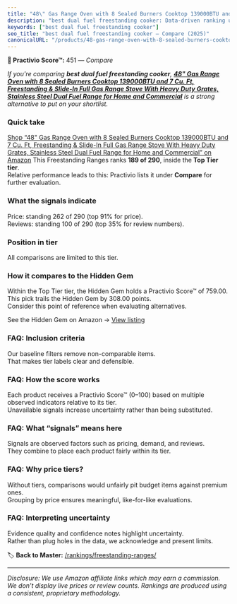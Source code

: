 ```yaml
---
title: "48\" Gas Range Oven with 8 Sealed Burners Cooktop 139000BTU and 7 Cu. Ft, Freestanding & Slide-In Full Gas Range Stove With Heavy Duty Grates, Stainless Steel Dual Fuel Range for Home and Commercial"
description: "best dual fuel freestanding cooker: Data-driven ranking using the Practivio Score™. Positioned by quality, value, demand, findability, momentum."
keywords: ["best dual fuel freestanding cooker"]
seo_title: "best dual fuel freestanding cooker — Compare (2025)"
canonicalURL: "/products/48-gas-range-oven-with-8-sealed-burners-cooktop-139000btu-and-7-cu-ft-freestanding-slide-in-full-gas-range-stove-with-heavy-duty-grates-stainless-steel-dual-fuel-range-for-home-and-commercial-B0DT1768HB/"
---
```


**🛒 Practivio Score™:** 451 — _Compare_


*If you're comparing **best dual fuel freestanding cooker**, **[48" Gas Range Oven with 8 Sealed Burners Cooktop 139000BTU and 7 Cu. Ft, Freestanding & Slide-In Full Gas Range Stove With Heavy Duty Grates, Stainless Steel Dual Fuel Range for Home and Commercial](https://www.amazon.com/dp/B0DT1768HB?tag=practivio-20)** is a strong alternative to put on your shortlist.*
### Quick take
[Shop “48" Gas Range Oven with 8 Sealed Burners Cooktop 139000BTU and 7 Cu. Ft, Freestanding & Slide-In Full Gas Range Stove With Heavy Duty Grates, Stainless Steel Dual Fuel Range for Home and Commercial” on Amazon](https://www.amazon.com/dp/B0DT1768HB?tag=practivio-20)
This Freestanding Ranges ranks **189 of 290**, inside the **Top Tier tier**.  
Relative performance leads to this: Practivio lists it under **Compare** for further evaluation.

### What the signals indicate
Price: standing 262 of 290 (top 91% for price).  
Reviews: standing 100 of 290 (top 35% for review numbers).  

### Position in tier
All comparisons are limited to this tier.

### How it compares to the Hidden Gem
Within the Top Tier tier, the Hidden Gem holds a Practivio Score™ of 759.00.  
This pick trails the Hidden Gem by 308.00 points.  
Consider this point of reference when evaluating alternatives.  

See the Hidden Gem on Amazon → [View listing](https://www.amazon.com/dp/B07MYBQKDX?tag=practivio-20)

### FAQ: Inclusion criteria
Our baseline filters remove non-comparable items.  
That makes tier labels clear and defensible.

### FAQ: How the score works
Each product receives a Practivio Score™ (0–100) based on multiple observed indicators relative to its tier.  
Unavailable signals increase uncertainty rather than being substituted.

### FAQ: What “signals” means here
Signals are observed factors such as pricing, demand, and reviews.  
They combine to place each product fairly within its tier.

### FAQ: Why price tiers?
Without tiers, comparisons would unfairly pit budget items against premium ones.  
Grouping by price ensures meaningful, like-for-like evaluations.

### FAQ: Interpreting uncertainty
Evidence quality and confidence notes highlight uncertainty.  
Rather than plug holes in the data, we acknowledge and present limits.

<!-- Missing template for Compare/CompareWithinPriceClass -->


🏷️ **Back to Master:** [/rankings/freestanding-ranges/](/rankings/freestanding-ranges/)

---
_Disclosure: We use Amazon affiliate links which may earn a commission. We don’t display live prices or review counts. Rankings are produced using a consistent, proprietary methodology._
